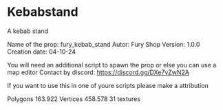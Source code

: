 # Kebabstand
A kebab stand 

Name of the prop: fury_kebab_stand
Autor: Fury Shop
Version: 1.0.0
Creation date: 04-10-24

You will need an additional script to spawn the prop or else you can use a map editor 
Contact by discord: https://discord.gg/DXe7vZwN2A


If you want to use this in one of youre scripts please make a attribution

Polygons 163.922
Vertices 458.578
31 textures
